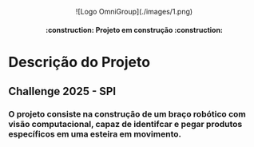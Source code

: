 <p align="center"> ![Logo OmniGroup](./images/1.png) </p>
<h4 align="center"> 
    :construction:  Projeto em construção  :construction:
</h4>

# Descrição do Projeto
<h2>Challenge 2025 - SPI</h2>
<h3>O projeto consiste na construção de um braço robótico com visão computacional, capaz de identifcar e pegar produtos específicos em uma esteira em movimento.</h3>
